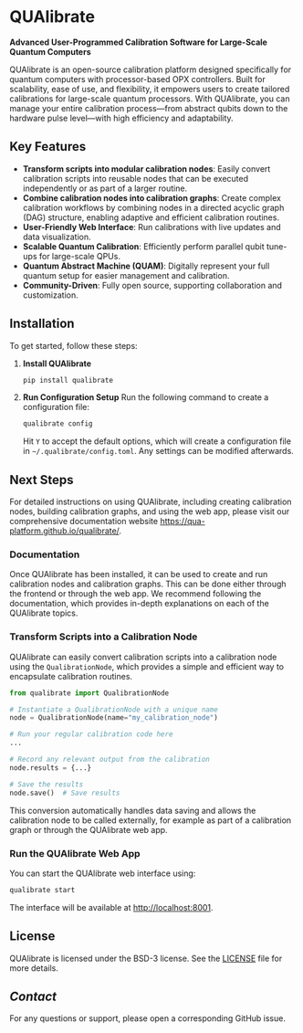 # QUAlibrate

**Advanced User-Programmed Calibration Software for Large-Scale Quantum Computers**

QUAlibrate is an open-source calibration platform designed specifically for quantum computers with processor-based OPX controllers. Built for scalability, ease of use, and flexibility, it empowers users to create tailored calibrations for large-scale quantum processors. With QUAlibrate, you can manage your entire calibration process—from abstract qubits down to the hardware pulse level—with high efficiency and adaptability.

## Key Features

- **Transform scripts into modular calibration nodes**: Easily convert calibration scripts into reusable nodes that can be executed independently or as part of a larger routine.
- **Combine calibration nodes into calibration graphs**: Create complex calibration workflows by combining nodes in a directed acyclic graph (DAG) structure, enabling adaptive and efficient calibration routines.
- **User-Friendly Web Interface**: Run calibrations with live updates and data visualization.
- **Scalable Quantum Calibration**: Efficiently perform parallel qubit tune-ups for large-scale QPUs.
- **Quantum Abstract Machine (QUAM)**: Digitally represent your full quantum setup for easier management and calibration.
- **Community-Driven**: Fully open source, supporting collaboration and customization.

## Installation

To get started, follow these steps:

1. **Install QUAlibrate**

   ```bash
   pip install qualibrate
   ```

2. **Run Configuration Setup**
   Run the following command to create a configuration file:

   ```bash
   qualibrate config
   ```

   Hit `Y` to accept the default options, which will create a configuration file in `~/.qualibrate/config.toml`. Any settings can be modified afterwards.

## Next Steps

For detailed instructions on using QUAlibrate, including creating calibration nodes, building calibration graphs, and using the web app, please visit our comprehensive documentation website https://qua-platform.github.io/qualibrate/.

### Documentation

Once QUAlibrate has been installed, it can be used to create and run calibration nodes and calibration graphs. This can be done either through the frontend or through the web app. We recommend following the documentation, which provides in-depth explanations on each of the QUAlibrate topics.

### Transform Scripts into a Calibration Node

QUAlibrate can easily convert calibration scripts into a calibration node using the `QualibrationNode`, which provides a simple and efficient way to encapsulate calibration routines.

```python
from qualibrate import QualibrationNode

# Instantiate a QualibrationNode with a unique name
node = QualibrationNode(name="my_calibration_node")

# Run your regular calibration code here
...

# Record any relevant output from the calibration
node.results = {...} 

# Save the results
node.save()  # Save results
```

This conversion automatically handles data saving and allows the calibration node to be called externally, for example as part of a calibration graph or through the QUAlibrate web app.

### Run the QUAlibrate Web App

You can start the QUAlibrate web interface using:

```bash
qualibrate start
```

The interface will be available at [http://localhost:8001](http://localhost:8001).

## License

QUAlibrate is licensed under the BSD-3 license. See the [LICENSE](https://github.com/qua-platform/qualibrate/blob/main/LICENSE) file for more details.

## *Contact*

For any questions or support, please open a corresponding GitHub issue.
